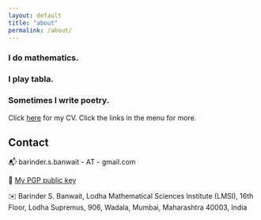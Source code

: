 ```yaml
---
layout: default
title: "about"
permalink: /about/
---
```


### I do mathematics.
### I play tabla.
### Sometimes I write poetry.

Click [here](https://barinderbanwait.github.io/cv/bsb_cv.pdf) for my CV. Click the links in the menu for more.

## Contact

:mailbox_with_mail: barinder.s.banwait - AT - gmail.com

:lock_with_ink_pen: [My PGP public key](https://keyserver.ubuntu.com/pks/lookup?op=get&search=0xe04e3d10c3178bef)

:envelope: Barinder S. Banwait, Lodha Mathematical Sciences Institute (LMSI), 16th Floor, Lodha Supremus, 906, Wadala, Mumbai, Maharashtra 40003, India

<a href="https://github.com/barinderbanwait"><i class="fa-brands fa-github fa-5x" style="color:black"></i></a> &nbsp;&nbsp; <a href="https://www.linkedin.com/in/barinderbanwait"><i class="fa-brands fa-linkedin fa-5x"></i></a> &nbsp;&nbsp; <a href="https://www.strava.com/athletes/barinderbanwait"><i class="fa-brands fa-strava fa-5x" style="color:orange"></i></a>

